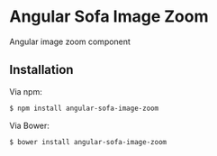 # Angular Sofa Image Zoom

Angular image zoom component

## Installation

Via npm:

```sh
$ npm install angular-sofa-image-zoom
```

Via Bower:

```sh
$ bower install angular-sofa-image-zoom
```

